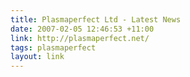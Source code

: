```yaml
---
title: Plasmaperfect Ltd - Latest News
date: 2007-02-05 12:46:53 +11:00
link: http://plasmaperfect.net/
tags: plasmaperfect
layout: link
---
```

